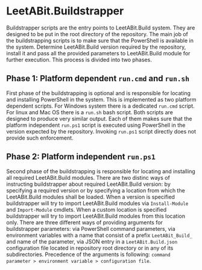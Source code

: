 # LeetABit.Buildstrapper

Buildstrapper scripts are the entry points to LeetABit.Build system. They are designed to be put in the root directory of the repository. The main job of the buildstrapping scripts is to make sure that the PowerShell is available in the system. Determine LeetABit.Build version required by the repository, install it and pass all the provided parameters to LeetABit.Build module for further execution. This process is divided into two phases.

## Phase 1: Platform dependent `run.cmd` and `run.sh`

First phase of the buildstrapping is optional and is responsible for locating and installing PowerShell in the system. This is implemented as two platform dependent scripts. For Windows system there is a dedicated `run.cmd` script. For linux and Mac OS there is a `run.sh` bash script. Both scripts are designed to produce very similar output. Each of them makes sure that the platform independent `run.ps1` script is executed using PowerShell in the version expected by the repository. Invoking `run.ps1` script directly does not provide such enforcement.

## Phase 2: Platform independent `run.ps1`

Second phase of the buildstrapping is responsible for locating and installing all required LeetABit.Build modules. There are two distinc ways of instructing buildstrapper about required LeetABit.Build version: by specifying a required version or by specifying a location from which the LeetABit.Build modules shall be loaded. When a version is specified buildstrapper will try to import LeetABit.Build modules via `Install-Module` and `Import-Module` cmdlets. When a custom location is specified buildstrapper will try to import LeetABit.Build modules from this location only. There are three different ways of providing arguments for buildstrapper parameters: via PowerShell command parameters, via environment variables with a name that consist of a prefix `LeetABit_Build_` and name of the parameter, via JSON entry in a `LeetABit.Build.json` configuration file located in repository root directory or in any of its subdirectories. Precedence of the arguments is following: `command parameter > environment variable > configuration file`.
